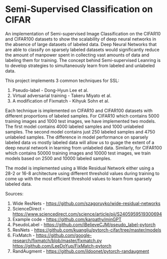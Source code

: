 # Semi-Supervised Classification on CIFAR

An implementation of Semi-supervised Image Classification on the CIFAR10 and CIFAR100 datasets to show the scalability of deep neural networks in the absence of large datasets of labeled data. Deep Neural Networks that are able to classify on sparsely labeled datasets would significantly reduce the amount of manpower spent in collecting vast amounts of data and labeling them for training. The concept behind Semi-supervised Leanring is to develop strategies to simultaneously learn from labeled and unlabeled data.

This project implements 3 common techniques for SSL:
1. Pseudo-label - Dong-Hyun Lee et al.
2. Virtual adversarial training - Takeru Miyato et al.
3. A modification of Fixmatch - Kihyuk Sohn et al.

Each technique is implemented on CIFAR10 and CIFAR100 datasets with different proportions of labeled samples. For CIFAR10 which contains 5000 training images and 1000 test images, we have implemented two models. The first model contains 4000 labeled samples and 1000 unlabeled samples. The second model contains just 250 labeled samples and 4750 unlabeled samples. The difference in model performance on sparsely labeled data vs mostly labeled data will allow us to guage the extent of a deep neural network in learning from unlabeled data. Similarly, for CIFAR100 which contains 50000 training images and 10000 test images, we train models based on 2500 and 10000 labeled samples.

The model is implemented using a Wide Residual Network either using a 28-2 or 16-8 architecture using different threshold values during training to come up with the most efficient threshold values to learn from sparsely labeled data.

Sources:
1. Wide ResNets - https://github.com/szagoruyko/wide-residual-networks
2. ScienceDirect - https://www.sciencedirect.com/science/article/pii/S2405959519300694
3. Example code - https://github.com/karpathy/minGPT
4. PseudoLabel - https://github.com/iBelieveCJM/pseudo_label-pytorch
5. ResNets - https://github.com/kuangliu/pytorch-cifar/tree/master/models
6. FixMatch - https://github.com/google-research/fixmatch/blob/master/fixmatch.py
                https://github.com/LeeDoYup/FixMatch-pytorch
6. RandAugment - https://github.com/ildoonet/pytorch-randaugment
